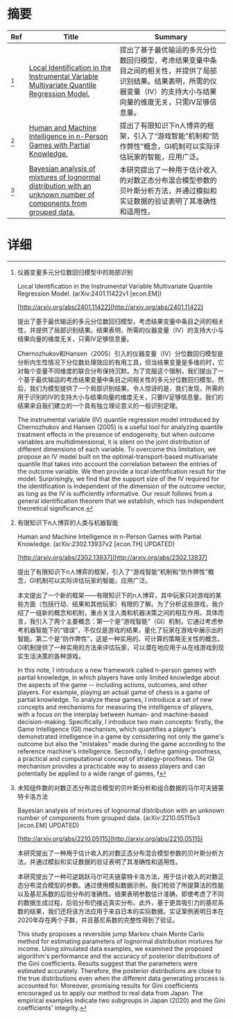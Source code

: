 # 摘要

| Ref | Title | Summary |
| --- | --- | --- |
| [^1] | [Local Identification in the Instrumental Variable Multivariate Quantile Regression Model.](http://arxiv.org/abs/2401.11422) | 提出了基于最优输运的多元分位数回归模型，考虑结果变量中条目之间的相关性，并提供了局部识别结果。结果表明，所需的仪器变量（IV）的支持大小与结果向量的维度无关，只需IV足够信息量。 |
| [^2] | [Human and Machine Intelligence in n-Person Games with Partial Knowledge.](http://arxiv.org/abs/2302.13937) | 提出了有限知识下n人博弈的框架，引入了“游戏智能”机制和“防作弊性”概念，GI机制可以实际评估玩家的智能，应用广泛。 |
| [^3] | [Bayesian analysis of mixtures of lognormal distribution with an unknown number of components from grouped data.](http://arxiv.org/abs/2210.05115) | 本研究提出了一种用于估计收入的对数正态分布混合模型参数的贝叶斯分析方法，并通过模拟和实证数据的验证表明了其准确性和适用性。 |

# 详细

[^1]: 仪器变量多元分位数回归模型中的局部识别

    Local Identification in the Instrumental Variable Multivariate Quantile Regression Model. (arXiv:2401.11422v1 [econ.EM])

    [http://arxiv.org/abs/2401.11422](http://arxiv.org/abs/2401.11422)

    提出了基于最优输运的多元分位数回归模型，考虑结果变量中条目之间的相关性，并提供了局部识别结果。结果表明，所需的仪器变量（IV）的支持大小与结果向量的维度无关，只需IV足够信息量。

    

    Chernozhukov和Hansen（2005）引入的仪器变量（IV）分位数回归模型是分析内生性情况下分位数处理效应的有用工具，但当结果变量是多维的时，它对每个变量不同维度的联合分布保持沉默。为了克服这个限制，我们提出了一个基于最优输运的考虑结果变量中条目之间相关性的多元分位数回归模型。然后，我们为模型提供了一个局部识别结果。令人惊讶的是，我们发现，所需的用于识别的IV的支持大小与结果向量的维度无关，只要IV足够信息量。我们的结果来自我们建立的一个具有独立理论意义的一般识别定理。

    The instrumental variable (IV) quantile regression model introduced by Chernozhukov and Hansen (2005) is a useful tool for analyzing quantile treatment effects in the presence of endogeneity, but when outcome variables are multidimensional, it is silent on the joint distribution of different dimensions of each variable. To overcome this limitation, we propose an IV model built on the optimal-transport-based multivariate quantile that takes into account the correlation between the entries of the outcome variable. We then provide a local identification result for the model. Surprisingly, we find that the support size of the IV required for the identification is independent of the dimension of the outcome vector, as long as the IV is sufficiently informative. Our result follows from a general identification theorem that we establish, which has independent theoretical significance.
    
[^2]: 有限知识下n人博弈的人类与机器智能

    Human and Machine Intelligence in n-Person Games with Partial Knowledge. (arXiv:2302.13937v2 [econ.TH] UPDATED)

    [http://arxiv.org/abs/2302.13937](http://arxiv.org/abs/2302.13937)

    提出了有限知识下n人博弈的框架，引入了“游戏智能”机制和“防作弊性”概念，GI机制可以实际评估玩家的智能，应用广泛。

    

    本文提出了一个新的框架——有限知识下的n人博弈，其中玩家只对游戏的某些方面（包括行动、结果和其他玩家）有限的了解。为了分析这些游戏，我介绍了一组新的概念和机制，重点关注人类和机器决策之间的相互作用。具体而言，我引入了两个主要概念：第一个是“游戏智能”（GI）机制，它通过考虑参考机器智能下的“错误”，不仅仅是游戏的结果，量化了玩家在游戏中展示出的智能。第二个是“防作弊性”，这是一种实用的、可计算的策略无关性的概念。GI机制提供了一种实用的方法来评估玩家，可以潜在地应用于从在线游戏到现实生活决策的各种游戏。

    In this note, I introduce a new framework called n-person games with partial knowledge, in which players have only limited knowledge about the aspects of the game -- including actions, outcomes, and other players. For example, playing an actual game of chess is a game of partial knowledge. To analyze these games, I introduce a set of new concepts and mechanisms for measuring the intelligence of players, with a focus on the interplay between human- and machine-based decision-making. Specifically, I introduce two main concepts: firstly, the Game Intelligence (GI) mechanism, which quantifies a player's demonstrated intelligence in a game by considering not only the game's outcome but also the "mistakes" made during the game according to the reference machine's intelligence. Secondly, I define gaming-proofness, a practical and computational concept of strategy-proofness. The GI mechanism provides a practicable way to assess players and can potentially be applied to a wide range of games, f
    
[^3]: 未知组件数的对数正态分布混合模型的贝叶斯分析和组合数据的马尔可夫链蒙特卡洛方法

    Bayesian analysis of mixtures of lognormal distribution with an unknown number of components from grouped data. (arXiv:2210.05115v3 [econ.EM] UPDATED)

    [http://arxiv.org/abs/2210.05115](http://arxiv.org/abs/2210.05115)

    本研究提出了一种用于估计收入的对数正态分布混合模型参数的贝叶斯分析方法，并通过模拟和实证数据的验证表明了其准确性和适用性。

    

    本研究提出了一种可逆跳跃马尔可夫链蒙特卡洛方法，用于估计收入的对数正态分布混合模型的参数。通过使用模拟数据示例，我们检验了所提算法的性能以及基尼系数的后验分布的准确性。结果表明参数估计准确，即使考虑了不同的数据生成过程，后验分布仍接近真实分布。此外，基于更具吸引力的基尼系数的结果，我们还将该方法应用于来自日本的实际数据。实证案例表明日本在2020年存在两个子群，并且基尼系数的完整性得到了验证。

    This study proposes a reversible jump Markov chain Monte Carlo method for estimating parameters of lognormal distribution mixtures for income. Using simulated data examples, we examined the proposed algorithm's performance and the accuracy of posterior distributions of the Gini coefficients. Results suggest that the parameters were estimated accurately. Therefore, the posterior distributions are close to the true distributions even when the different data generating process is accounted for. Moreover, promising results for Gini coefficients encouraged us to apply our method to real data from Japan. The empirical examples indicate two subgroups in Japan (2020) and the Gini coefficients' integrity.
    

